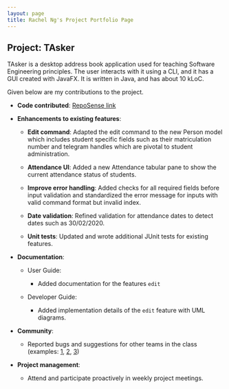 ```yaml
---
layout: page
title: Rachel Ng's Project Portfolio Page
---
```


## Project: TAsker

TAsker is a desktop address book application used for teaching Software Engineering principles. The user interacts with it using a CLI, and it has a GUI created with JavaFX. It is written in Java, and has about 10 kLoC.

Given below are my contributions to the project.

- **Code contributed**: [RepoSense link](https://nus-cs2103-ay2021s1.github.io/tp-dashboard/#breakdown=true&search=rnmy)

- **Enhancements to existing features**:
    
    - **Edit command**: Adapted the edit command to the new Person model which includes student specific fields such as their matriculation number and telegram handles which are pivotal to student administration.
          
    - **Attendance UI**: Added a new Attendance tabular pane to show the current attendance status of students.
    
    - **Improve error handling**: Added checks for all required fields before input validation and standardized the error message for inputs with valid command format but invalid index.
    
    - **Date validation**: Refined validation for attendance dates to detect dates such as 30/02/2020. 

    - **Unit tests**: Updated and wrote additional JUnit tests for existing features.

- **Documentation**:
  
    - User Guide:
    
        - Added documentation for the features `edit` 
    
    - Developer Guide:
    
        - Added implementation details of the `edit` feature with UML diagrams.

- **Community**:

    - Reported bugs and suggestions for other teams in the class (examples: [1](https://github.com/AY2021S1-CS2103T-W17-4/tp/issues/205), [2](https://github.com/AY2021S1-CS2103T-W17-4/tp/issues/206), [3](https://github.com/AY2021S1-CS2103T-W17-4/tp/issues/207))
  
- **Project management**:

    - Attend and participate proactively in weekly project meetings.






